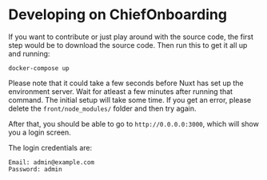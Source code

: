# Developing on ChiefOnboarding

If you want to contribute or just play around with the source code, the first step would be to download the source code. Then run this to get it all up and running: 

```
docker-compose up
```

Please note that it could take a few seconds before Nuxt has set up the environment server. Wait for atleast a few minutes after running that command. The initial setup will take some time. If you get an error, please delete the `front/node_modules/` folder and then try again. 

After that, you should be able to go to `http://0.0.0.0:3000`, which will show you a login screen.

The login credentials are:

```
Email: admin@example.com
Password: admin
```
